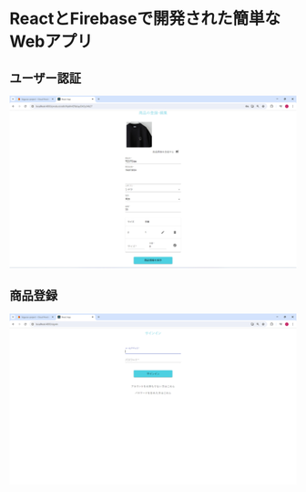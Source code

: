 # ReactとFirebaseで開発された簡単なWebアプリ
## ユーザー認証
![login](/src/assets/img/src/login.png)
## 商品登録
![product](/src/assets/img/src/product.png)